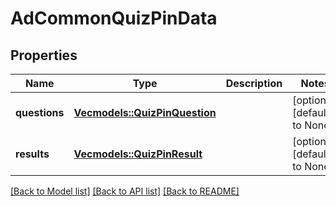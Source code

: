 # AdCommonQuizPinData

## Properties
Name | Type | Description | Notes
------------ | ------------- | ------------- | -------------
**questions** | [**Vec<models::QuizPinQuestion>**](QuizPinQuestion.md) |  | [optional] [default to None]
**results** | [**Vec<models::QuizPinResult>**](QuizPinResult.md) |  | [optional] [default to None]

[[Back to Model list]](../README.md#documentation-for-models) [[Back to API list]](../README.md#documentation-for-api-endpoints) [[Back to README]](../README.md)


